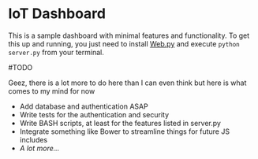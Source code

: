 # IoT Dashboard

This is a sample dashboard with minimal features and functionality. To get this up
and running, you just need to install [Web.py](http://webpy.org) and execute `python server.py`
from your terminal.

#TODO

Geez, there is a lot more to do here than I can even think but here is what comes
to my mind for now
* Add database and authentication ASAP
* Write tests for the authentication and security
* Write BASH scripts, at least for the features listed in server.py
* Integrate something like Bower to streamline things for future JS includes
* *A lot more...*